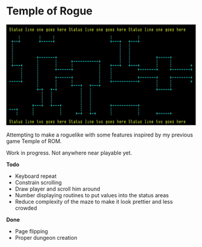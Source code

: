 Temple of Rogue
==========

![](images/screenshot.jpg)

Attempting to make a roguelike with some features inspired by my previous game Temple of ROM.

Work in progress.  Not anywhere near playable yet.

**Todo**

- Keyboard repeat
- Constrain scrolling
- Draw player and scroll him around
- Number displaying routines to put values into the status areas
- Reduce complexity of the maze to make it look prettier and less crowded

**Done**

- Page flipping
- Proper dungeon creation
